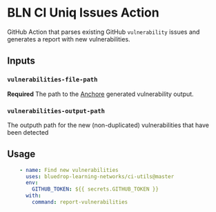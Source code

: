 # BLN CI Uniq Issues Action

GitHub Action that parses existing GitHub `vulnerability` issues and generates a report with new vulnerabilities.

## Inputs

### `vulnerabilities-file-path`

**Required** The path to the [Anchore](https://github.com/anchore/scan-action) generated vulnerability output.

### `vulnerabilities-output-path`

The outputh path for the new (non-duplicated) vulnerabilities that have been detected

## Usage

```yaml
    - name: Find new vulnerabilities
      uses: bluedrop-learning-networks/ci-utils@master
      env:
        GITHUB_TOKEN: ${{ secrets.GITHUB_TOKEN }}
      with:
        command: report-vulnerabilities
```
